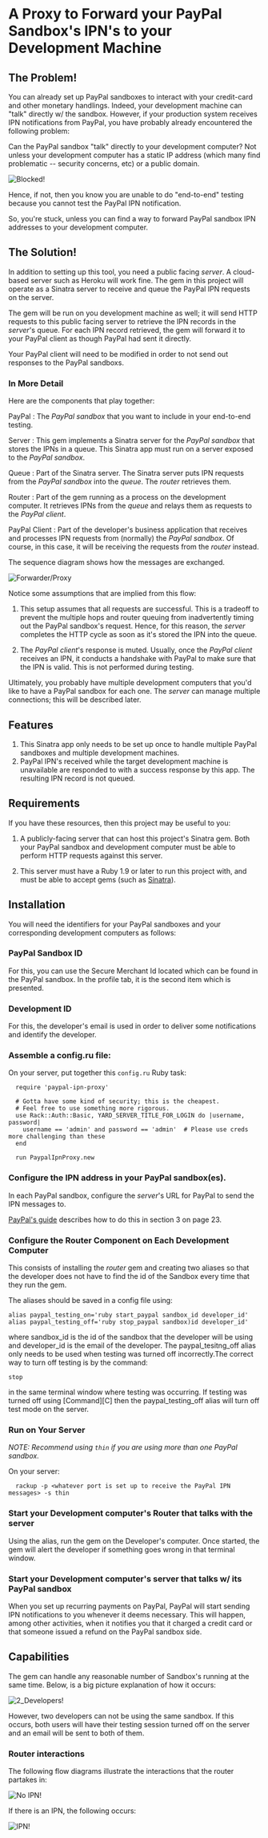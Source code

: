 # A Proxy to Forward your PayPal Sandbox's IPN's to your Development Machine

## The Problem!

You can already set up PayPal sandboxes to interact with your credit-card and other monetary handlings.
Indeed, your development machine can "talk" directly w/ the sandbox.  However, if your production system
receives IPN notifications from PayPal, you have probably already encountered the following problem:

Can the PayPal sandbox "talk" directly to your development computer?  Not unless your development computer has a static IP address
(which many find problematic -- security concerns, etc) or a public domain.

![Blocked!](https://rawgithub.com/dostapenko/paypal-ipn-forwarder/master/doc/seq_diagrams/blocked.svg)

Hence, if not, then you know you are unable to do "end-to-end" testing because you cannot test the PayPal IPN
notification.

So, you're stuck, unless you can find a way to forward PayPal sandbox IPN addresses to your development computer.

## The Solution!

In addition to setting up this tool, you need a public facing *server*.  A cloud-based server
such as Heroku will work fine. The gem in this project will operate as a Sinatra
server to receive and queue the PayPal IPN requests on the server.

The gem will be run on you development machine as well; it will
send HTTP requests to this public facing server to retrieve the
IPN records in the *server*'s queue.  For each IPN record retrieved, the gem will
forward it to your PayPal client as though PayPal had sent it directly.


Your PayPal client will need to be modified in order to not send out responses to the PayPal sandboxs.

### In More Detail

Here are the components that play together:

PayPal
: The *PayPal sandbox* that you want to include in your end-to-end testing.

Server
: This gem implements a Sinatra server for the *PayPal sandbox* that stores the IPNs in a queue.  This Sinatra app
must run on a server exposed to the *PayPal sandbox*.

Queue
: Part of the Sinatra server.  The Sinatra server puts IPN requests from the *PayPal sandbox* into the *queue*.  The *router*
retrieves them.

Router
: Part of the gem running as a process on the development computer.  It retrieves IPNs from the *queue* and relays them
as requests to the *PayPal client*.

PayPal Client
: Part of the developer's business application that receives and processes IPN requests from (normally) the *PayPal sandbox*.
Of course, in this case, it will be receiving the requests from the *router* instead.

The sequence diagram shows how the messages are exchanged.

![Forwarder/Proxy](https://rawgithub.com/dostapenko/paypal-ipn-forwarder/readme/doc/seq_diagrams/simple.svg)

Notice some assumptions that are implied from this flow:

1.  This setup assumes that all requests are successful.  This is a tradeoff to prevent the multiple hops and router queuing
    from inadvertently timing out the PayPal sandbox's request.  Hence, for this reason, the *server* completes the HTTP cycle
    as soon as it's stored the IPN into the queue.

1.  The *PayPal client*'s response is muted. Usually, once the *PayPal client* receives an IPN, it conducts a handshake with PayPal to make sure that 
	the IPN is valid. This is not performed during testing.

Ultimately, you probably have multiple development computers that you'd like to have a PayPal sandbox for
each one.  The *server* can manage multiple connections; this will be described later.

## Features

1.  This Sinatra app only needs to be set up once to handle multiple PayPal sandboxes
    and multiple development machines.
1.  PayPal IPN's received while the target development machine is unavailable are responded to with a success
    response by this app.  The resulting IPN record is not queued.

## Requirements

If you have these resources, then this project may be useful to you:

1. A publicly-facing server that can host this project's Sinatra gem. Both your PayPal sandbox and development
   computer must be able to perform HTTP requests against this server.

1. This server must have a Ruby 1.9 or later to run this project with, and must be able to accept
   gems (such as [Sinatra](https://github.com/sinatra/sinatra/#readme)).

## Installation

You will need the identifiers for your PayPal sandboxes and your corresponding
development computers as follows:

### PayPal Sandbox ID

For this, you can use the Secure Merchant Id located which can be found in the PayPal sandbox. In the
profile tab, it is the second item which is presented.

### Development ID

For this, the developer's email is used in order to deliver some notifications and identify the developer.

### Assemble a config.ru file:

On your server, put together this `config.ru` Ruby task:

      require 'paypal-ipn-proxy'

      # Gotta have some kind of security; this is the cheapest.
      # Feel free to use something more rigorous.
      use Rack::Auth::Basic, YARD_SERVER_TITLE_FOR_LOGIN do |username, password|
        username == 'admin' and password == 'admin'  # Please use creds more challenging than these
      end

      run PaypalIpnProxy.new

### Configure the IPN address in your PayPal sandbox(es).

In each PayPal sandbox, configure the *server*'s URL for PayPal to send the IPN messages to.

[PayPal's guide](https://cms.paypal.com/cms_content/CA/en_US/files/developer/IPNGuide.pdf) describes
how to do this in section 3 on page 23.


### Configure the Router Component on Each Development Computer

This consists of installing the *router* gem and creating two aliases so that the developer does not have to find the id of the
 Sandbox every time that they run the gem.

The aliases should be saved in a config file using:


	alias paypal_testing_on='ruby start_paypal sandbox_id developer_id'
	alias paypal_testing_off='ruby stop_paypal sandbox)id developer_id'


where sandbox_id is the id of the sandbox that the developer will be using
 and developer_id is the email of the developer. The paypal_tesitng_off alias
 only needs to be used when testing was turned off incorrectly.The correct way to turn off
 testing is by the command:

    stop

 in the same terminal window where testing was occurring. If testing was turned off using [Command][C]
 then the paypal_testing_off alias will turn off test mode on the server.

### Run on Your Server

_NOTE: Recommend using `thin` if you are using more than one PayPal sandbox._

On your server:

      rackup -p <whatever port is set up to receive the PayPal IPN messages> -s thin

### Start your Development computer's Router that talks with the server

Using the alias, run the gem on the Developer's computer. Once started, the gem will alert the developer
if something goes wrong in that terminal window.

### Start your Development computer's server that talks w/ its PayPal sandbox

When you set up recurring payments on PayPal, PayPal will start sending IPN notifications to you whenever
it deems necessary. This will happen, among other activities, when it notifies you that it charged
a credit card or that someone issued a refund on the PayPal sandbox side.

## Capabilities

The gem can handle any reasonable number of Sandbox's running at the same time. Below, is a big picture explanation of
how it occurs:

![2_Developers!](https://rawgithub.com/dostapenko/paypal-ipn-forwarder/readme/doc/seq_diagrams/multiple.svg)

However, two developers can not be using the same sandbox. If this occurs, both users will have their testing session
turned off on the server and an email will be sent to both of them.

### Router interactions

The following flow diagrams illustrate the interactions that the router partakes in:

![No IPN!](https://rawgithub.com/dostapenko/paypal-ipn-forwarder/readme/doc/seq_diagrams/router_server.svg)

If there is an IPN, the following occurs:

![IPN!](https://rawgithub.com/dostapenko/paypal-ipn-forwarder/readme/doc/seq_diagrams/router.svg)

